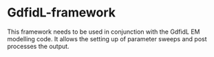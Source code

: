 # GdfidL-framework
This framework needs to be used in conjunction with the GdfidL EM modelling code. It allows the setting up of parameter sweeps and post processes the output.
